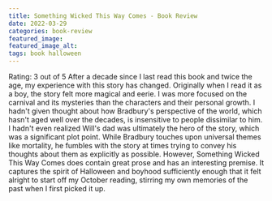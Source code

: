 ```yaml
---
title: Something Wicked This Way Comes - Book Review
date: 2022-03-29
categories: book-review
featured_image:
featured_image_alt:
tags: book halloween
---
```

Rating: 3 out of 5
After a decade since I last read this book and twice the age, my experience with this story has changed. Originally when I read it as a boy, the story felt more magical and eerie. I was more focused on the carnival and its mysteries than the characters and their personal growth. I hadn't given thought about how Bradbury's perspective of the world, which hasn't aged well over the decades, is insensitive to people dissimilar to him. I hadn't even realized Will's dad was ultimately the hero of the story, which was a significant plot point. While Bradbury touches upon universal themes like mortality, he fumbles with the story at times trying to convey his thoughts about them as explicitly as possible. However, Something Wicked This Way Comes does contain great prose and has an interesting premise. It captures the spirit of Halloween and boyhood sufficiently enough that it felt alright to start off my October reading, stirring my own memories of the past when I first picked it up.
